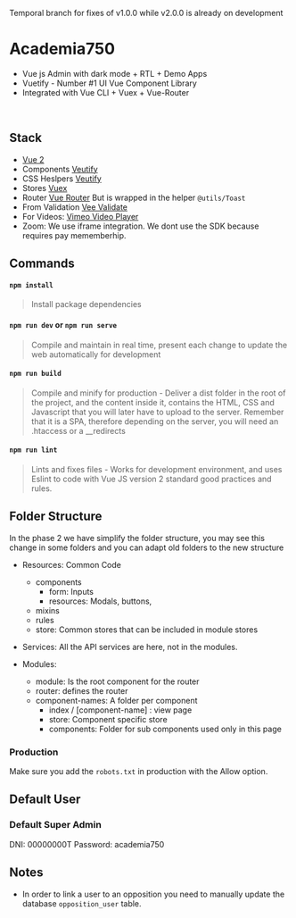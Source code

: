 Temporal branch for fixes of v1.0.0 while v2.0.0 is already on development

# Academia750

- Vue js Admin with dark mode + RTL + Demo Apps
- Vuetify - Number #1 UI Vue Component Library
- Integrated with Vue CLI + Vuex + Vue-Router

<br/>


## Stack

- [Vue 2](https://v2.vuejs.org/)
- Components [Veutify](https://v2.vuetifyjs.com/en/)
- CSS Heslpers [Veutify](https://vuetifyjs.com/en/styles/display/)
- Stores [Vuex](https://vuex.vuejs.org/)
- Router [Vue Router](https://router.vuejs.org/) But is wrapped in the helper `@utils/Toast` 
- From Validation [Vee Validate](https://vee-validate.logaretm.com/v2/guide/)
- For Videos: [Vimeo Video Player](https://www.npmjs.com/package/vue-vimeo-player)
- Zoom: We use iframe integration. We dont use the SDK because requires pay mememberhip.

## Commands
#### `npm install`
> Install package dependencies

#### `npm run dev` or `npm run serve`
> Compile and maintain in real time, present each change to update the web automatically for development

#### `npm run build`
> Compile and minify for production - Deliver a dist folder in the root of the project, and the content inside it, contains the HTML, CSS and Javascript that you will later have to upload to the server. Remember that it is a SPA, therefore depending on the server, you will need an .htaccess or a __redirects

#### `npm run lint`
> Lints and fixes files - Works for development environment, and uses Eslint to code with Vue JS version 2 standard good practices and rules.

## Folder Structure

In the phase 2 we have simplify the folder structure, you may see this change in some folders and you can adapt old folders to the new structure

- Resources: Common Code
  - components
    - form: Inputs
    - resources: Modals, buttons,
  - mixins
  - rules
  - store: Common stores that can be included in module stores

- Services: All the API services are here, not in the modules.

- Modules:
  - module: Is the root  component for the router
  - router: defines the router
  - component-names: A folder per component
    - index / [component-name] : view page
    - store: Component specific store
    - components: Folder for sub components used only in this page
    

### Production

Make sure you add the `robots.txt` in production with the Allow option.



## Default User
### Default Super Admin

DNI:  00000000T
Password: academia750

## Notes

- In order to link a user to an opposition you need to manually update the database `opposition_user` table. 
